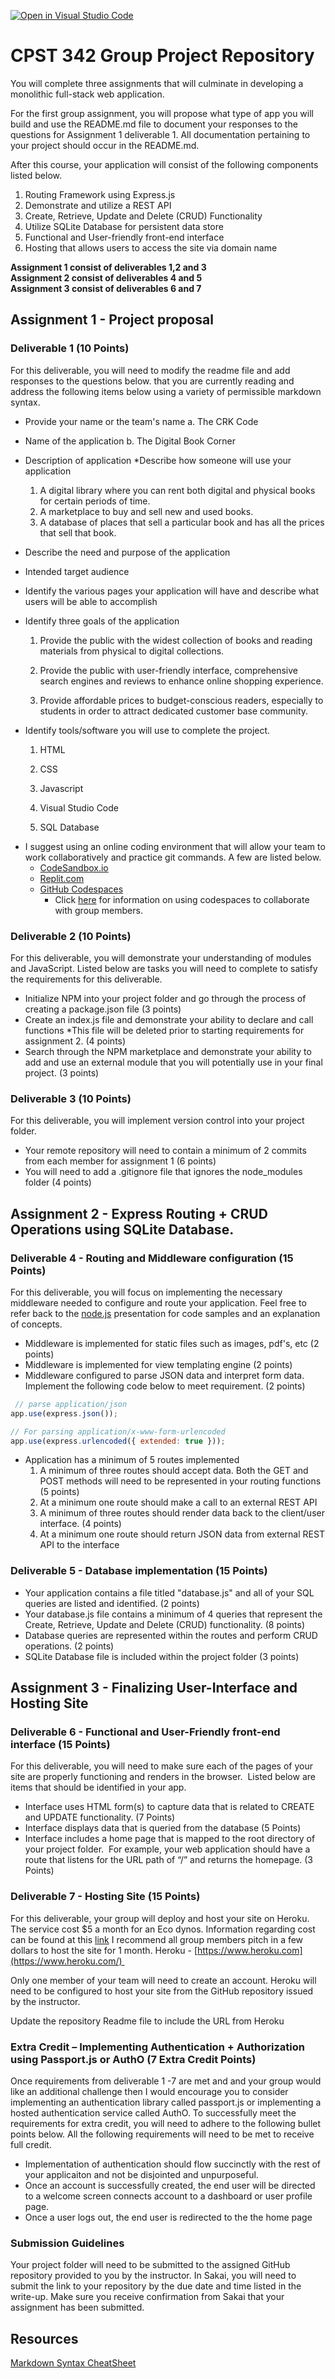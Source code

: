 [![Open in Visual Studio Code](https://classroom.github.com/assets/open-in-vscode-718a45dd9cf7e7f842a935f5ebbe5719a5e09af4491e668f4dbf3b35d5cca122.svg)](https://classroom.github.com/online_ide?assignment_repo_id=12689679&assignment_repo_type=AssignmentRepo)
# CPST 342 Group Project Repository 

You will complete three assignments that will culminate in developing a monolithic full-stack web application. 

For the first group assignment, you will propose what type of app you will build and use the README.md file to document your responses to the questions for Assignment 1 deliverable 1.  All documentation pertaining to your project should occur in the README.md. 

After this course, your application will consist of the following components listed below.

1. Routing Framework using Express.js
2. Demonstrate and utilize a REST API
3. Create, Retrieve, Update and Delete (CRUD) Functionality
4. Utilize SQLite Database for persistent data store
5. Functional and User-friendly front-end interface
6. Hosting that allows users to access the site via domain name

**Assignment 1 consist of deliverables 1,2 and 3** <br>
**Assignment 2 consist of deliverables  4 and 5** <br>
**Assignment 3 consist of deliverables 6 and 7** <br>


## Assignment 1  - Project proposal
### Deliverable 1 (10 Points)
For this deliverable, you will need to modify the readme file and add responses to the questions below. that you are currently reading and address the following items below using a variety of permissible markdown syntax.

- Provide your name or the team's name
  a. The CRK Code

- Name of the application
  b. The Digital Book Corner

- Description of application *Describe how someone will use your application
  1. A digital library where you can rent both digital and physical books for certain periods of time.
  2. A marketplace to buy and sell new and used books. 
  3. A database of places that sell a particular book and has all the prices that sell that book. 

- Describe the need and purpose of the application
- Intended target audience
- Identify the various pages your application will have and describe what users will be able to accomplish
- Identify three goals of the application 
    1. Provide the public with the widest collection of books and reading materials from physical to digital collections. 

    2. Provide the public with user-friendly interface, comprehensive search engines and reviews to enhance online shopping experience. 

    3. Provide affordable prices to budget-conscious readers, especially to students in order to attract dedicated customer base community.  

- Identify tools/software you will use to complete the project. 
    1. HTML 

    2. CSS 

    3. Javascript 

    4. Visual Studio Code 

    5. SQL Database
* I suggest using an online coding environment that will allow your team to work collaboratively and practice git commands.  A few are listed below.
   - [CodeSandbox.io](https://codesandbox.io/)
   - [Replit.com](https://replit.com/)
   - [GitHub Codespaces](https://github.com/features/codespaces)
     - Click [here](https://docs.github.com/en/codespaces/developing-in-a-codespace/working-collaboratively-in-a-codespace) for information on using codespaces to collaborate with group members. 

### Deliverable 2 (10 Points)
For this deliverable, you will demonstrate your understanding of modules and JavaScript.  Listed below are tasks you will need to complete to satisfy the requirements for this deliverable.
- Initialize NPM into your project folder and go through the process of creating a package.json file (3 points)
- Create an index.js file and demonstrate your ability to declare and call functions *This file will be deleted prior to starting requirements for assignment 2. (4 points)
- Search through the NPM marketplace and demonstrate your ability to add and use an external module that you will potentially use in your final project. (3 points)

### Deliverable 3 (10 Points)
For this deliverable, you will implement version control into your project folder.
- Your remote repository will need to contain a minimum of 2 commits from each member for assignment 1 (6 points)
- You will need to add a .gitignore file that ignores the node_modules folder (4 points)


## Assignment 2 - Express Routing + CRUD Operations using SQLite Database.

### Deliverable 4 - Routing and Middleware configuration (15 Points)
For this deliverable, you will focus on implementing the necessary middleware needed to configure and route your application. Feel free to refer back to the [node.js](https://instructorc.github.io/site/slides/logic/nodejs.html) presentation for code samples and an explanation of concepts.
- Middleware is implemented for static files such as images, pdf's, etc (2 points)
- Middleware is implemented for view templating engine (2 points)
- Middleware configured to parse JSON data and interpret form data.  Implement the following code below to meet requirement. (2 points)
``` javascript
 // parse application/json
app.use(express.json());

// For parsing application/x-www-form-urlencoded
app.use(express.urlencoded({ extended: true }));
```

- Application has a minimum of 5 routes implemented 
  1.  A minimum of three routes should accept data. Both the GET and POST methods will need to be represented in your routing functions (5 points)
     1. At a minimum one route should make a call to an external REST API
  2.  A minimum of three routes should render data back to the client/user interface. (4 points)
     1. At a minimum one route should return JSON data from external REST API to the interface
 
 

### Deliverable 5 - Database implementation (15 Points)
- Your application contains a file titled "database.js" and all of your SQL queries are listed and identified. (2 points)
- Your database.js file contains a minimum of 4 queries that represent the Create, Retrieve, Update and Delete (CRUD) functionality. (8 points)
- Database queries are represented within the routes and perform CRUD operations. (2 points)
- SQLite Database file is included within the project folder  (3 points)

## Assignment 3 - Finalizing User-Interface and Hosting Site

### Deliverable 6 - Functional and User-Friendly front-end interface (15 Points)

For this deliverable, you will need to make sure each of the pages of your site are properly functioning and renders in the browser.  Listed below are items that should be identified in your app. 

- Interface uses HTML form(s) to capture data that is related to CREATE and UPDATE functionality. (7 Points)
- Interface displays data that is queried from the database (5 Points)
- Interface includes a home page that is mapped to the root directory of your project folder.  For example, your web application should have a route that listens for the URL path of “/” and returns the homepage. (3 Points)

### Deliverable 7 - Hosting Site (15 Points)

For this deliverable, your group will deploy and host your site on Heroku.  The service cost $5 a month for an Eco dynos.  Information regarding cost can be found at this [link](https://www.heroku.com/pricing#containers) 
I recommend all group members pitch in a few dollars to host the site for 1 month.
Heroku - [https://www.heroku.com](https://www.heroku.com/)  

Only one member of your team will need to create an account. 
Heroku will need to be configured to host your site from the GitHub repository issued by the instructor. 

Update the repository Readme file to include the URL from Heroku


### Extra Credit – Implementing Authentication + Authorization using Passport.js or AuthO (7 Extra Credit Points)

Once requirements from deliverable 1 -7 are met and and your group would like an additional challenge then I would encourage you to consider implementing an authentication library called passport.js or implementing a hosted authentication service called AuthO. To successfully meet the requirements for extra credit, you will need to adhere to the following bullet points below. All the following requirements will need to be met to receive full credit. 

- Implementation of authentication should flow succinctly with the rest of your applicaiton and not be disjointed and unpurposeful.
- Once an account is successfully created, the end user will be directed to a welcome screen connects account to a dashboard or user profile page.
- Once a user logs out, the end user is redirected to the the home page
  
### Submission Guidelines
Your project folder will need to be submitted to the assigned GitHub repository provided to you by the instructor. In Sakai, you will need to submit the link to your repository by the due date and time listed in the write-up. Make sure you receive confirmation from Sakai that your assignment has been submitted.

## Resources
[Markdown Syntax CheatSheet](https://enterprise.github.com/downloads/en/markdown-cheatsheet.pdf)
